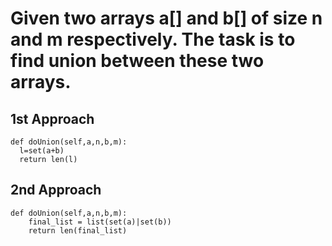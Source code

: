 # Given two arrays a[] and b[] of size n and m respectively. The task is to find union between these two arrays.
## 1st Approach
```
def doUnion(self,a,n,b,m):
  l=set(a+b)
  return len(l)
```
## 2nd Approach
```
def doUnion(self,a,n,b,m):
    final_list = list(set(a)|set(b))
    return len(final_list)
```
